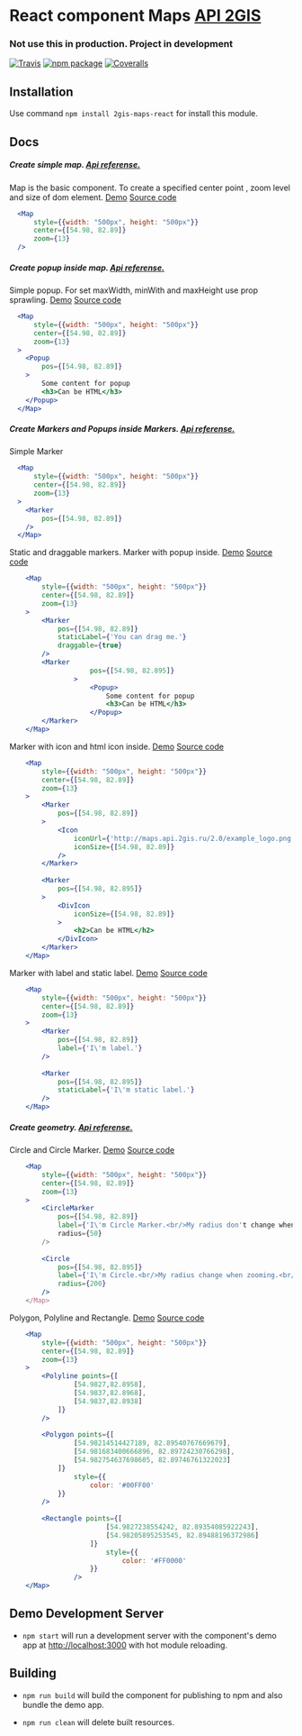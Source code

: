 # React component Maps [API 2GIS](https://github.com/2gis/mapsapi)
### Not use this in production. Project in development

[![Travis][build-badge]][build]
[![npm package][npm-badge]][npm]
[![Coveralls][coveralls-badge]][coveralls]

## Installation

Use command `npm install 2gis-maps-react` for install this module.

[build-badge]: https://img.shields.io/travis/2gis/2gismaps-react/master.svg?style=flat-square
[build]: https://travis-ci.org/2gis/2gismaps-react

[npm-badge]: https://img.shields.io/npm/v/2gismaps-react.svg?style=flat-square
[npm]: https://www.npmjs.org/package/2gismaps-react

[coveralls-badge]: https://img.shields.io/coveralls/2gis/2gismaps-react/master.svg?style=flat-square
[coveralls]: https://coveralls.io/github/2gis/2gismaps-react

## Docs

##### Create simple map. [Api referense.](http://api.2gis.ru/doc/maps/manual/map/)

Map is the basic component. 
To create a specified center point , zoom level and size of dom element. [Demo](http://2gis.github.io/2gis-maps-react/#simple-map)  [Source code](https://github.com/2gis/2gis-maps-react/blob/master/demo/src/SimpleMap.js)
  
```jsx
  <Map
      style={{width: "500px", height: "500px"}}
      center={[54.98, 82.89]}
      zoom={13}
  />
```
  
##### Create popup inside map. [Api referense.](http://api.2gis.ru/doc/maps/examples/popups/)

Simple popup. 
For set maxWidth, minWith and maxHeight use prop sprawling. [Demo](http://2gis.github.io/2gis-maps-react/#popups)  [Source code](https://github.com/2gis/2gis-maps-react/blob/master/demo/src/Popups.js) 

```jsx
  <Map
      style={{width: "500px", height: "500px"}}
      center={[54.98, 82.89]}
      zoom={13}
  >
    <Popup
        pos={[54.98, 82.89]}
    >
        Some content for popup
        <h3>Can be HTML</h3>
    </Popup>
  </Map>
```
  
##### Create Markers and Popups inside Markers. [Api referense.](http://api.2gis.ru/doc/maps/examples/markers/)

Simple Marker

```jsx
  <Map
      style={{width: "500px", height: "500px"}}
      center={[54.98, 82.89]}
      zoom={13}
  >
    <Marker
        pos={[54.98, 82.89]}
    />
  </Map>
```

Static and draggable markers.
Marker with popup inside. [Demo](http://2gis.github.io/2gis-maps-react/#markers-simple)  [Source code](https://github.com/2gis/2gis-maps-react/blob/master/demo/src/Markers.js)

```jsx
    <Map
        style={{width: "500px", height: "500px"}}
        center={[54.98, 82.89]}
        zoom={13}
    >
        <Marker
            pos={[54.98, 82.89]}
            staticLabel={'You can drag me.'}
            draggable={true}
        />
        <Marker
                    pos={[54.98, 82.895]}
                >
                    <Popup>
                        Some content for popup
                        <h3>Can be HTML</h3>
                    </Popup>
        </Marker>
    </Map>
```  

Marker with icon and html icon inside. [Demo](http://2gis.github.io/2gis-maps-react/#markers-icon)  [Source code](https://github.com/2gis/2gis-maps-react/blob/master/demo/src/MarkerIcon.js)
  
```jsx
    <Map
        style={{width: "500px", height: "500px"}}
        center={[54.98, 82.89]}
        zoom={13}
    >
        <Marker
            pos={[54.98, 82.89]}
        >
            <Icon
                iconUrl={'http://maps.api.2gis.ru/2.0/example_logo.png'}
                iconSize={[54.98, 82.89]}
            />
        </Marker>
        
        <Marker
            pos={[54.98, 82.895]}
        >
            <DivIcon
                iconSize={[54.98, 82.89]}
            >
                <h2>Can be HTML</h2>
            </DivIcon>
        </Marker>
    </Map>
```  

Marker with label and static label. [Demo](http://2gis.github.io/2gis-maps-react/#markers-label)  [Source code](https://github.com/2gis/2gis-maps-react/blob/master/demo/src/MarkerLabel.js)

```jsx
    <Map
        style={{width: "500px", height: "500px"}}
        center={[54.98, 82.89]}
        zoom={13}
    >
        <Marker
            pos={[54.98, 82.89]}
            label={'I\'m label.'}
        />
        
        <Marker
            pos={[54.98, 82.895]}
            staticLabel={'I\'m static label.'}
        />
    </Map>
```  

##### Create geometry. [Api referense.](http://api.2gis.ru/doc/maps/examples/geometries/)

Circle and Circle Marker. [Demo](http://2gis.github.io/2gis-maps-react/#geometry-circle)  [Source code](https://github.com/2gis/2gis-maps-react/blob/master/demo/src/GeometryCircle.js)
  
```jsx
    <Map
        style={{width: "500px", height: "500px"}}
        center={[54.98, 82.89]}
        zoom={13}
    >
        <CircleMarker
            pos={[54.98, 82.89]}
            label={'I\'m Circle Marker.<br/>My radius don't change when zooming.<br/>He in pixels.'}
            radius={50}
        />
        
        <Circle
            pos={[54.98, 82.895]}
            label={'I\'m Circle.<br/>My radius change when zooming.<br/>He in meters'}
            radius={200}
        />
    </Map>
```
  
Polygon, Polyline and Rectangle. [Demo](http://2gis.github.io/2gis-maps-react/#geometry-polygon)  [Source code](https://github.com/2gis/2gis-maps-react/blob/master/demo/src/GeometryPolygons.js) 
 
```jsx
    <Map
        style={{width: "500px", height: "500px"}}
        center={[54.98, 82.89]}
        zoom={13}
    >
        <Polyline points={[
                [54.9827,82.8958],
                [54.9837,82.8968],
                [54.9837,82.8938]
            ]}
        />
        
        <Polygon points={[
                [54.98214514427189, 82.89540767669679],
                [54.981683400666896, 82.89724230766298],
                [54.982754637698605, 82.89746761322023]
            ]}
                style={{
                    color: '#00FF00'
            }}
        />
        
        <Rectangle points={[
                        [54.9827238554242, 82.89354085922243],
                        [54.98205895253545, 82.89488196372986]
                    ]}
                        style={{
                            color: '#FF0000'
                    }}
                />
    </Map>
```
   
## Demo Development Server

* `npm start` will run a development server with the component's demo app at [http://localhost:3000](http://localhost:3000) with hot module reloading.

## Building

* `npm run build` will build the component for publishing to npm and also bundle the demo app.

* `npm run clean` will delete built resources.
